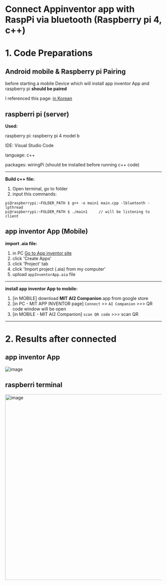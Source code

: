 # Connect Appinventor app with RaspPi via bluetooth (Raspberry pi 4, c++)

# 1. Code Preparations

## Android mobile & Raspberry pi Pairing
before starting a mobile Device which will install app inventor App and raspberry pi **should be paired**

I referenced this page: <a href="https://webnautes.tistory.com/1137">in Korean</a>

## raspberri pi  (server)

**Used:**

raspberry pi: raspberry pi 4 model b

IDE: Visual Studio Code

language: c++

packages: wiringPi (should be installed before running c++ code)

---

**Build c++ file:**

1. Open terminal, go to folder 
2. input this commands:
```
pi@raspberrypi:~FOLDER_PATH $ g++ -o main1 main.cpp -lbluetooth -lpthread
pi@raspberrypi:~FOLDER_PATH $ ./main1     // will be listening to client 
```


## app inventor App (Mobile)

**import .aia file:**

 1. in PC <a href="https://appinventor.mit.edu/"> Go to App inventor site </a>
 2. click 'Create Apps'   
 3. click 'Project' tab
 4. click 'Import project (.aia) from my computer'
 5. upload ```appInventorApp.aia``` file
 

---
 
**install app inventor App to mobile:**

  1. [in MOBILE] download **MIT AI2 Companion** app from google store
  2. [in PC - MIT APP INVENTOR page]  ```Connect``` >> ```AI Companion``` >>> QR code window will be open
  3. [in MOBILE - MIT AI2 Companion] ```scan QR code``` >>> scan QR
  
  
  
---

# 2. Results after connected

## app inventor App

![image](https://user-images.githubusercontent.com/61898376/220891411-34142ede-7d0f-453e-9b96-8c82fee4af4b.png)

## raspberri terminal

<img width="596" alt="image" src="https://user-images.githubusercontent.com/61898376/220912560-406da4fe-666e-486b-843b-01a4407071a2.png">
